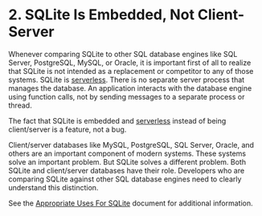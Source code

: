 # 2\. SQLite Is Embedded, Not Client\-Server



Whenever comparing SQLite to other SQL database engines like
SQL Server, PostgreSQL, MySQL, or Oracle, it is important first of all
to realize that SQLite is not intended as a replacement or competitor to
any of those systems. SQLite is [serverless](serverless.html). There is no separate
server process that manages the database. An application interacts
with the database engine using function calls, not by sending messages
to a separate process or thread.




The fact that SQLite is embedded and [serverless](serverless.html) instead of being
client/server is a feature, not a bug.




Client/server databases like MySQL, PostgreSQL, SQL Server, Oracle, and
others are an important component of modern systems.
These systems solve an important problem.
But SQLite solves a different problem.
Both SQLite and client/server databases have their role.
Developers who are comparing SQLite against other SQL database engines need
to clearly understand this distinction.




See the [Appropriate Uses For SQLite](whentouse.html) document for additional information.



